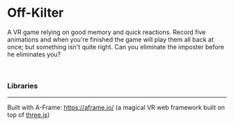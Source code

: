 # Off-Kilter
A VR game relying on good memory and quick reactions. Record five animations and when you're finished the game will play them all back at once; but something isn't quite right. Can you eliminate the imposter before he eliminates you?

<br/>

### Libraries
---
Built with A-Frame: https://aframe.io/ (a magical VR web framework built on top of [three.js](https://threejs.org/))
